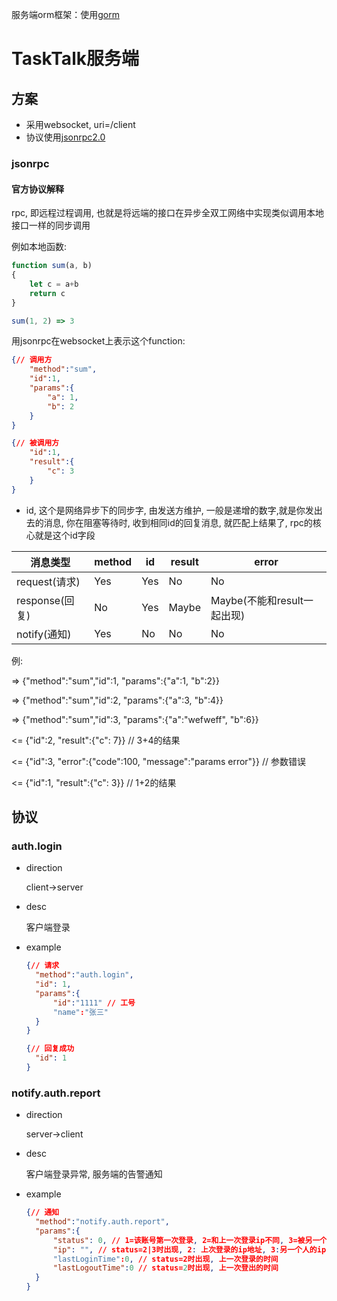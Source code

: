 服务端orm框架：使用[gorm](https://github.com/jinzhu/gorm)

# TaskTalk服务端

## 方案

* 采用websocket, uri=/client
* 协议使用[jsonrpc2.0](https://www.jsonrpc.org/specification)

### jsonrpc

#### 官方协议解释

rpc, 即远程过程调用, 也就是将远端的接口在异步全双工网络中实现类似调用本地接口一样的同步调用

例如本地函数:

```javascript
function sum(a, b)
{
	let c = a+b
	return c
}

sum(1, 2) => 3
```

用jsonrpc在websocket上表示这个function:

```json
{// 调用方
	"method":"sum",
	"id":1,
	"params":{
		"a": 1,
		"b": 2
	}
}

{// 被调用方
	"id":1,
	"result":{
		"c": 3
	}
}
```

* id, 这个是网络异步下的同步字, 由发送方维护, 一般是递增的数字,就是你发出去的消息, 你在阻塞等待时, 收到相同id的回复消息, 就匹配上结果了, rpc的核心就是这个id字段

| 消息类型       | method | id   | result | error                       |
| -------------- | ------ | ---- | ------ | --------------------------- |
| request(请求)  | Yes    | Yes  | No     | No                          |
| response(回复) | No     | Yes  | Maybe  | Maybe(不能和result一起出现) |
| notify(通知)   | Yes    | No   | No     | No                          |

例:

=> {"method":"sum","id":1, "params":{"a":1, "b":2}}

=> {"method":"sum","id":2, "params":{"a":3, "b":4}}

=> {"method":"sum","id":3, "params":{"a":"wefweff", "b":6}}

<= {"id":2, "result":{"c": 7}} // 3+4的结果

<= {"id":3, "error":{"code":100, "message":"params error"}} // 参数错误

<= {"id":1, "result":{"c": 3}} // 1+2的结果





## 协议

### auth.login

* direction

  client->server

* desc

  客户端登录

* example

  ```json
  {// 请求
  	"method":"auth.login",
  	"id": 1,
  	"params":{
  		"id":"1111" // 工号
  		"name":"张三"
  	}
  }
  
  {// 回复成功
  	"id": 1
  }
  ```

  

### notify.auth.report

* direction

  server->client

* desc

  客户端登录异常, 服务端的告警通知

* example

  ```json
  {// 通知
  	"method":"notify.auth.report",
  	"params":{
  		"status": 0, // 1=该账号第一次登录, 2=和上一次登录ip不同, 3=被另一个人挤下线
  		"ip": "", // status=2|3时出现, 2: 上次登录的ip地址, 3:另一个人的ip
  		"lastLoginTime":0, // status=2时出现, 上一次登录的时间
  		"lastLogoutTime":0 // status=2时出现, 上一次登出的时间
  	}
  }
  ```

  